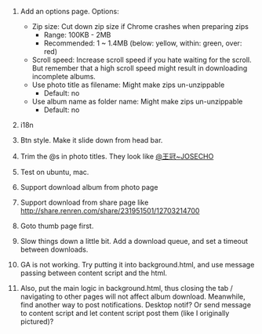 1. Add an options page. Options:
   - Zip size: Cut down zip size if Chrome crashes when preparing zips
   	 - Range: 100KB - 2MB
   	 - Recommended: 1 ~ 1.4MB (below: yellow, within: green, over: red)
   - Scroll speed: Increase scroll speed if you hate waiting for the scroll. But remember that a high scroll speed might result in downloading incomplete albums. 
   - Use photo title as filename: Might make zips un-unzippable
     - Default: no
   - Use album name as folder name: Might make zips un-unzippable
     - Default: no

2. i18n

3. Btn style. Make it slide down from head bar. 

4. Trim the @s in photo titles. They look like <a href='http://www.renren.com/g/248610762' namecard='248610762' target='_blank'>@王冠~JOSECHO</a>

5. Test on ubuntu, mac. 

6. Support download album from photo page

7. Support download from share page like http://share.renren.com/share/231951501/12703214700

8. Goto thumb page first. 

9. Slow things down a little bit. Add a download queue, and set a timeout between downloads. 

10. GA is not working. Try putting it into background.html, and use message passing between content script and the html. 

11. Also, put the main logic in background.html, thus closing the tab / navigating to other pages will not affect album download. Meanwhile, find another way to post notifications. Desktop notif? Or send message to content script and let content script post them (like I originally pictured)? 